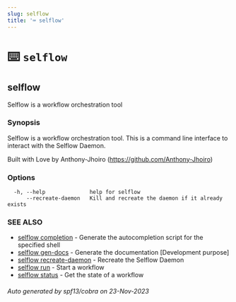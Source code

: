 ```yaml
---
slug: selflow
title: '⌨ selflow'
---
```


# ⌨️ `selflow`

## selflow

Selflow is a workflow orchestration tool

### Synopsis

Selflow is a workflow orchestration tool.
This is a command line interface to interact with the Selflow Daemon.

Built with Love by Anthony-Jhoiro (https://github.com/Anthony-Jhoiro)

### Options

```
  -h, --help              help for selflow
      --recreate-daemon   Kill and recreate the daemon if it already exists
```

### SEE ALSO

- [selflow completion](selflow_completion.md) - Generate the autocompletion script for the specified shell
- [selflow gen-docs](selflow_gen-docs.md) - Generate the documentation [Development purpose]
- [selflow recreate-daemon](selflow_recreate-daemon.md) - Recreate the Selflow Daemon
- [selflow run](selflow_run.md) - Start a workflow
- [selflow status](selflow_status.md) - Get the state of a workflow

###### Auto generated by spf13/cobra on 23-Nov-2023
